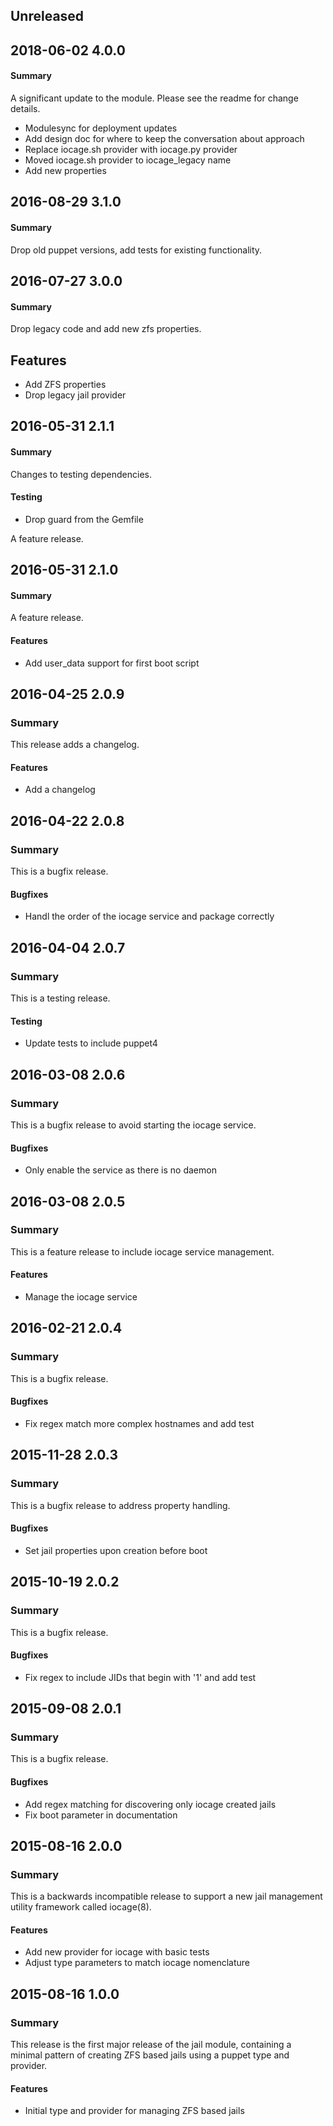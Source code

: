 ## Unreleased

## 2018-06-02 4.0.0
#### Summary
A significant update to the module.  Please see the readme for change details.

 - Modulesync for deployment updates
 - Add design doc for where to keep the conversation about approach
 - Replace iocage.sh provider with iocage.py provider
 - Moved iocage.sh provider to iocage_legacy name
 - Add new properties

## 2016-08-29 3.1.0
#### Summary
Drop old puppet versions, add tests for existing functionality.

## 2016-07-27 3.0.0
#### Summary
Drop legacy code and add new zfs properties.

## Features
 - Add ZFS properties
 - Drop legacy jail provider

## 2016-05-31 2.1.1
#### Summary
Changes to testing dependencies.

#### Testing
 - Drop guard from the Gemfile

A feature release.
## 2016-05-31 2.1.0
#### Summary
A feature release.

#### Features
 - Add user_data support for first boot script

## 2016-04-25 2.0.9
### Summary
This release adds a changelog.

#### Features
 - Add a changelog

## 2016-04-22 2.0.8
### Summary
This is a bugfix release.

#### Bugfixes
 - Handl the order of the iocage service and package correctly

## 2016-04-04 2.0.7
### Summary
This is a testing release.

#### Testing
 - Update tests to include puppet4

## 2016-03-08 2.0.6
### Summary
This is a bugfix release to avoid starting the iocage service.

#### Bugfixes
 - Only enable the service as there is no daemon

## 2016-03-08 2.0.5
### Summary
This is a feature release to include iocage service management.

#### Features
 - Manage the iocage service

## 2016-02-21 2.0.4
### Summary
This is a bugfix release.

#### Bugfixes
 - Fix regex match more complex hostnames and add test

## 2015-11-28 2.0.3
### Summary
This is a bugfix release to address property handling.

#### Bugfixes
 - Set jail properties upon creation before boot

## 2015-10-19 2.0.2
### Summary
This is a bugfix release.

#### Bugfixes
 - Fix regex to include JIDs that begin with '1' and add test

## 2015-09-08 2.0.1
### Summary
This is a bugfix release.

#### Bugfixes
 - Add regex matching for discovering only iocage created jails
 - Fix boot parameter in documentation

## 2015-08-16 2.0.0
### Summary
This is a backwards incompatible release to support a new jail management
utility framework called iocage(8).

#### Features
 - Add new provider for iocage with basic tests
 - Adjust type parameters to match iocage nomenclature

## 2015-08-16 1.0.0
### Summary
This release is the first major release of the jail module, containing a
minimal pattern of creating ZFS based jails using a puppet type and provider.

#### Features
- Initial type and provider for managing ZFS based jails

